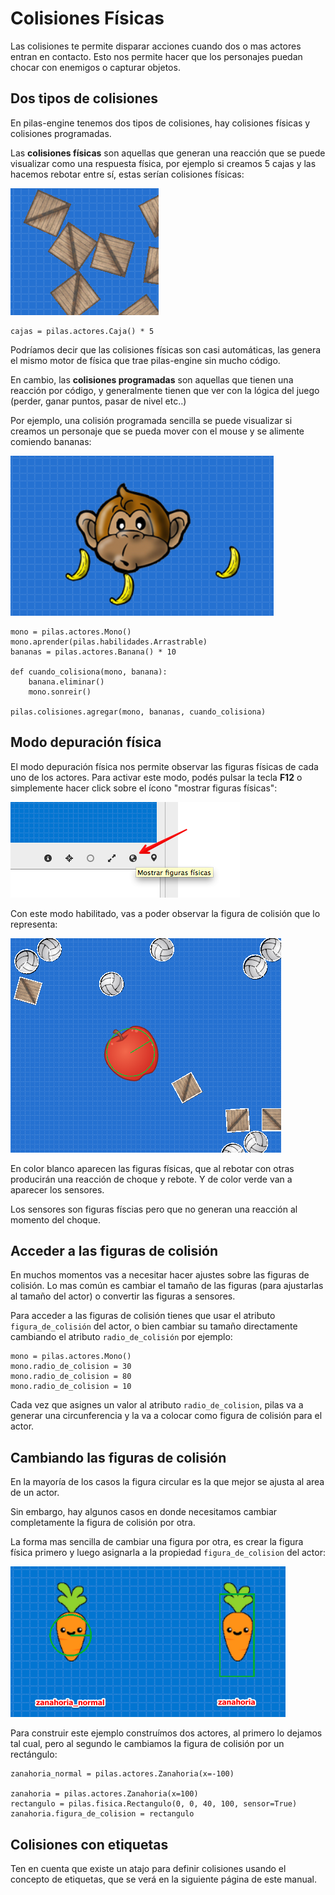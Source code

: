 # Colisiones Físicas

Las colisiones te permite disparar acciones cuando dos o mas actores
entran en contacto. Esto nos permite hacer que los personajes puedan
chocar con enemigos o capturar objetos.


## Dos tipos de colisiones

En pilas-engine tenemos dos tipos de colisiones, hay
colisiones físicas y colisiones programadas.

Las **colisiones físicas** son aquellas que generan una reacción que se puede
visualizar como una respuesta física, por ejemplo si creamos 5 cajas y las
hacemos rebotar entre sí, estas serían colisiones físicas:

![](../imagenes/colisiones/cajas.png)

```
cajas = pilas.actores.Caja() * 5
```

Podríamos decir que las colisiones físicas son casi automáticas, las genera
el mismo motor de física que trae pilas-engine sin mucho código.

En cambio, las **colisiones programadas** son aquellas que tienen una reacción
por código, y generalmente tienen que ver con la lógica del juego (perder, ganar
puntos, pasar de nivel etc..)

Por ejemplo, una colisión programada sencilla se puede visualizar si creamos
un personaje que se pueda mover con el mouse y se alimente comiendo bananas:

![](../imagenes/colisiones/mono.png)

```
mono = pilas.actores.Mono()
mono.aprender(pilas.habilidades.Arrastrable)
bananas = pilas.actores.Banana() * 10

def cuando_colisiona(mono, banana):
    banana.eliminar()
    mono.sonreir()

pilas.colisiones.agregar(mono, bananas, cuando_colisiona)
```

## Modo depuración física

El modo depuración física nos permite observar las figuras físicas de
cada uno de los actores. Para activar este modo, podés pulsar la tecla **F12**
o simplemente hacer click sobre el ícono "mostrar figuras físicas":

![](../imagenes/colisiones/depurador.png)


Con este modo habilitado, vas a poder observar la figura de colisión
que lo representa:

![](../imagenes/colisiones/ejemplo.png)

En color blanco aparecen las figuras físicas, que al rebotar con otras
producirán una reacción de choque y rebote. Y de color verde van a aparecer
los sensores.


Los sensores son figuras físcias pero que no generan una reacción
al momento del choque.


## Acceder a las figuras de colisión

En muchos momentos vas a necesitar hacer ajustes sobre las figuras
de colisión. Lo mas común es cambiar el tamaño de las figuras (para ajustarlas
  al tamaño del actor) o convertir las figuras a sensores.


Para acceder a las figuras de colisión tienes que usar el atributo
`figura_de_colisión` del actor, o bien cambiar su tamaño directamente
cambiando el atributo ``radio_de_colisión`` por ejemplo:


```
mono = pilas.actores.Mono()
mono.radio_de_colision = 30
mono.radio_de_colision = 80
mono.radio_de_colision = 10
```

Cada vez que asignes un valor al atributo `radio_de_colision`, pilas va a
generar una circunferencia y la va a colocar como figura de colisión para el
actor.


## Cambiando las figuras de colisión

En la mayoría de los casos la figura circular es la que mejor se ajusta
al area de un actor.

Sin embargo, hay algunos casos en donde necesitamos cambiar completamente
la figura de colisión por otra.

La forma mas sencilla de cambiar una figura por otra, es crear la figura
física primero y luego asignarla a la propiedad `figura_de_colision` del
actor:

![](../imagenes/colisiones/figuras.png)

Para construir este ejemplo construímos dos actores, al primero lo dejamos
tal cual, pero al segundo le cambiamos la figura de colisión por un rectángulo:

```
zanahoria_normal = pilas.actores.Zanahoria(x=-100)

zanahoria = pilas.actores.Zanahoria(x=100)
rectangulo = pilas.fisica.Rectangulo(0, 0, 40, 100, sensor=True)
zanahoria.figura_de_colision = rectangulo
```


## Colisiones con etiquetas

Ten en cuenta que existe un atajo para definir colisiones
usando el concepto de etiquetas, que se verá en la siguiente
página de este manual.

